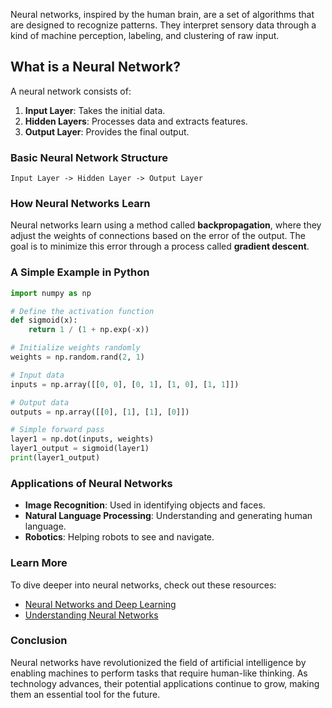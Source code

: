 Neural networks, inspired by the human brain, are a set of algorithms that are designed to recognize patterns. They interpret sensory data through a kind of machine perception, labeling, and clustering of raw input.

## What is a Neural Network?

A neural network consists of:

1. **Input Layer**: Takes the initial data.
2. **Hidden Layers**: Processes data and extracts features.
3. **Output Layer**: Provides the final output.

### Basic Neural Network Structure

```plaintext
Input Layer -> Hidden Layer -> Output Layer
```

### How Neural Networks Learn

Neural networks learn using a method called **backpropagation**, where they adjust the weights of connections based on the error of the output. The goal is to minimize this error through a process called **gradient descent**.

### A Simple Example in Python

```python
import numpy as np

# Define the activation function
def sigmoid(x):
    return 1 / (1 + np.exp(-x))

# Initialize weights randomly
weights = np.random.rand(2, 1)

# Input data
inputs = np.array([[0, 0], [0, 1], [1, 0], [1, 1]])

# Output data
outputs = np.array([[0], [1], [1], [0]])

# Simple forward pass
layer1 = np.dot(inputs, weights)
layer1_output = sigmoid(layer1)
print(layer1_output)
```

### Applications of Neural Networks

- **Image Recognition**: Used in identifying objects and faces.
- **Natural Language Processing**: Understanding and generating human language.
- **Robotics**: Helping robots to see and navigate.

### Learn More

To dive deeper into neural networks, check out these resources:

- [Neural Networks and Deep Learning](http://neuralnetworksanddeeplearning.com/)
- [Understanding Neural Networks](https://en.wikipedia.org/wiki/Artificial_neural_network)

### Conclusion

Neural networks have revolutionized the field of artificial intelligence by enabling machines to perform tasks that require human-like thinking. As technology advances, their potential applications continue to grow, making them an essential tool for the future.
